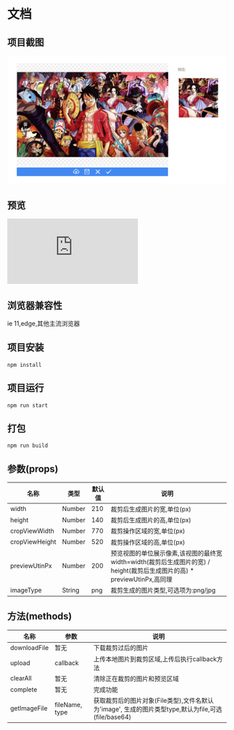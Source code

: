 # 文档

## 项目截图
![示例](src/assets/example.png)

## 预览
![预览](https://github.com/liangshaoqi/image-crop-tool/tree/master/dist/index.html)

## 浏览器兼容性
ie 11,edge,其他主流浏览器

## 项目安装
```
npm install
```

## 项目运行
```
npm run start
```

## 打包
```
npm run build
```

## 参数(props)
| 名称 | 类型 | 默认值 | 说明 |
|----|----|----|----|
| width | Number | 210 | 裁剪后生成图片的宽,单位(px) |
| height | Number | 140 | 裁剪后生成图片的高,单位(px) |
| cropViewWidth | Number | 770 | 裁剪操作区域的宽,单位(px) |
| cropViewHeight | Number | 520 | 裁剪操作区域的高,单位(px) |
| previewUtinPx | Number | 200 | 预览视图的单位展示像素,该视图的最终宽width=width(裁剪后生成图片的宽) / height(裁剪后生成图片的高) * previewUtinPx,高同理 |
| imageType | String | png | 裁剪生成的图片类型,可选项为:png/jpg |

## 方法(methods)
| 名称 | 参数 | 说明 |
| -- |-- | -- |
| downloadFile | 暂无 | 下载裁剪过后的图片 |
| upload | callback | 上传本地图片到裁剪区域,上传后执行callback方法 |
| clearAll | 暂无 | 清除正在裁剪的图片和预览区域 |
| complete | 暂无 | 完成功能 |
| getImageFile | fileName, type | 获取裁剪后的图片对象(File类型),文件名默认为'image', 生成的图片类型type,默认为file,可选(file/base64) |


